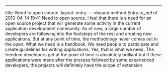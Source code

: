 ---
title: Need to open source.
layout: entry
---<bound method Entry.to_md of 2013-04-14 19:41 Need to open source.
I feel that there is a need for an open source project that will generate some activity in the current application development community. As of now, a large number of developers are following into the footsteps of the rest and creating new applications. But at any point of time, the methodology never comes out in the open. What we need is a handbook. We need people to participate and create guidelines for writing applications. Yes, that is what we need. The freedom developers get at the point of time is absolutely brilliant but if these applications were made after the process followed by some experienced developers, the projects will definitely have the scope of extension.
>